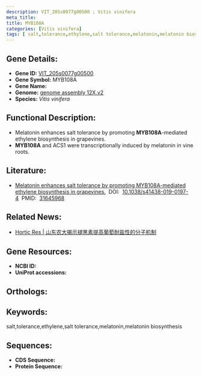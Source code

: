 ```yaml
---
description: VIT_205s0077g00500 ; Vitis vinifera
meta_title:
title: MYB108A
categories: [Vitis vinifera]
tags: [ salt,tolerance,ethylene,salt tolerance,melatonin,melatonin biosynthesis ]
---
```


## Gene Details:
- **Gene ID:**	[VIT_205s0077g00500]()
- **Gene Symbol:** MYB108A
- **Gene Name:** 
- **Genome:** [genome assembly 12X.v2]()
- **Species:** *Vitis vinifera*

## Functional Description:
   - Melatonin enhances salt tolerance by promoting **MYB108A**-mediated ethylene biosynthesis in grapevines.
   - **MYB108A** and ACS1 were transcriptionally induced by melatonin in vine roots.

## Literature:
   - [Melatonin enhances salt tolerance by promoting MYB108A-mediated ethylene biosynthesis in grapevines.]( https://academic.oup.com/hr/article/doi/10.1038/s41438-019-0197-4/6437863?login=true)&nbsp;&nbsp;DOI:&nbsp;&nbsp;[10.1038/s41438-019-0197-4](https://academic.oup.com/hr/article/doi/10.1038/s41438-019-0197-4/6437863?login=true)&nbsp;&nbsp;PMID:&nbsp;&nbsp;[31645968](https://pubmed.ncbi.nlm.nih.gov/31645968/)

## Related News:
   - [Hortic Res | 山东农大揭示褪黑素提高葡萄耐盐性的分子机制](https://mp.weixin.qq.com/s?__biz=MzIyOTY2NDYyNQ==&mid=2247493038&idx=2&sn=ebff1f75dca4581c63fa98894ca1f213&chksm=e8bd97b0dfca1ea6d6161b43abdc8f218f95b1f4b91772312c9ce4fff5c15e5b9122d9d9a089&scene=27#wechat_redirect)

## Gene Resources:
- **NCBI ID:** [](https://www.ncbi.nlm.nih.gov/gene/?term=)
- **UniProt accessions:** [](https://www.uniprot.org/uniprotkb//entry)

## Orthologs:


## Keywords:
salt,tolerance,ethylene,salt tolerance,melatonin,melatonin biosynthesis

## Sequences:
- **CDS Sequence:**
- **Protein Sequence:**
